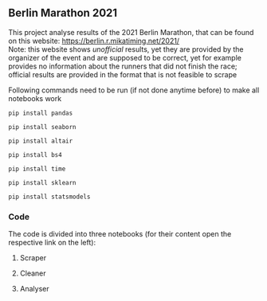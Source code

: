 ## Berlin Marathon 2021 

This project analyse results of the 2021 Berlin Marathon, that can be found on this website: https://berlin.r.mikatiming.net/2021/  <br />
Note: this website shows *unofficial* results, yet they are provided by the organizer of the event and are supposed to be correct, yet for example provides no information about the runners that did not finish the race; official results are provided in the format that is not feasible to scrape

Following commands need to be run (if not done anytime before) to make all notebooks work

`pip install pandas`

`pip install seaborn`

`pip install altair`

`pip install bs4`

`pip install time`

`pip install sklearn`

`pip install statsmodels`





### Code
The code is divided into three notebooks (for their content open the respective link on the left):

1. Scraper

2. Cleaner

3. Analyser